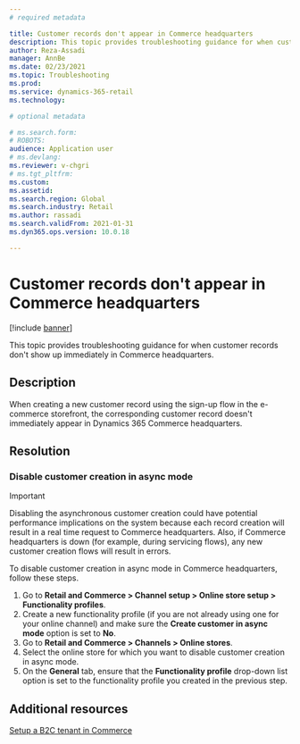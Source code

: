 ```yaml
---
# required metadata

title: Customer records don't appear in Commerce headquarters
description: This topic provides troubleshooting guidance for when customer records don't show up immediately in Commerce headquarters. 
author: Reza-Assadi
manager: AnnBe
ms.date: 02/23/2021
ms.topic: Troubleshooting
ms.prod: 
ms.service: dynamics-365-retail
ms.technology: 

# optional metadata

# ms.search.form: 
# ROBOTS: 
audience: Application user
# ms.devlang: 
ms.reviewer: v-chgri
# ms.tgt_pltfrm: 
ms.custom: 
ms.assetid: 
ms.search.region: Global
ms.search.industry: Retail
ms.author: rassadi
ms.search.validFrom: 2021-01-31
ms.dyn365.ops.version: 10.0.18

---
```


# Customer records don't appear in Commerce headquarters

[!include [banner](../../includes/banner.md)]

This topic provides troubleshooting guidance for when customer records don't show up immediately in Commerce headquarters.

## Description

When creating a new customer record using the sign-up flow in the e-commerce storefront, the corresponding customer record doesn't immediately appear in Dynamics 365 Commerce headquarters.

## Resolution

### Disable customer creation in async mode 

> [!IMPORTANT]
> Disabling the asynchronous customer creation could have potential performance implications on the system because each record creation will result in a real time request to Commerce headquarters. Also, if Commerce headquarters is down (for example, during servicing flows), any new customer creation flows will result in errors. 

To disable customer creation in async mode in Commerce headquarters, follow these steps.

1. Go to **Retail and Commerce \> Channel setup \> Online store setup \> Functionality profiles**.
1. Create a new functionality profile (if you are not already using one for your online channel) and make sure the **Create customer in async mode** option is set to **No**.
1. Go to **Retail and Commerce \> Channels \> Online stores**.
1. Select the online store for which you want to disable customer creation in async mode.
1. On the **General** tab, ensure that the **Functionality profile** drop-down list option is set to the functionality profile you created in the previous step.

## Additional resources

[Setup a B2C tenant in Commerce](../set-up-b2c-tenant.md)
